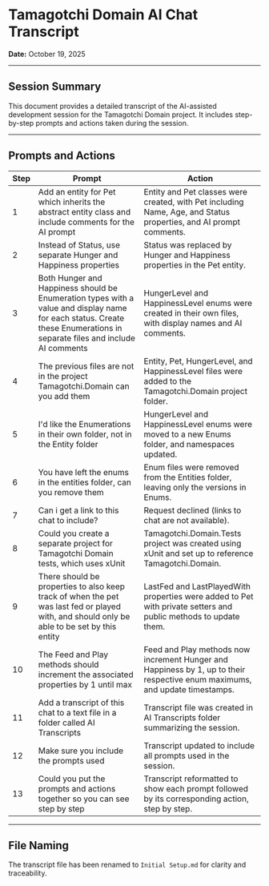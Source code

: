# Tamagotchi Domain AI Chat Transcript

**Date:** October 19, 2025

---

## Session Summary
This document provides a detailed transcript of the AI-assisted development session for the Tamagotchi Domain project. It includes step-by-step prompts and actions taken during the session.

---

## Prompts and Actions

| Step | Prompt | Action |
|------|--------|--------|
| 1 | Add an entity for Pet which inherits the abstract entity class and include comments for the AI prompt | Entity and Pet classes were created, with Pet including Name, Age, and Status properties, and AI prompt comments. |
| 2 | Instead of Status, use separate Hunger and Happiness properties | Status was replaced by Hunger and Happiness properties in the Pet entity. |
| 3 | Both Hunger and Happiness should be Enumeration types with a value and display name for each status. Create these Enumerations in separate files and include AI comments | HungerLevel and HappinessLevel enums were created in their own files, with display names and AI comments. |
| 4 | The previous files are not in the project Tamagotchi.Domain can you add them | Entity, Pet, HungerLevel, and HappinessLevel files were added to the Tamagotchi.Domain project folder. |
| 5 | I'd like the Enumerations in their own folder, not in the Entity folder | HungerLevel and HappinessLevel enums were moved to a new Enums folder, and namespaces updated. |
| 6 | You have left the enums in the entities folder, can you remove them | Enum files were removed from the Entities folder, leaving only the versions in Enums. |
| 7 | Can i get a link to this chat to include? | Request declined (links to chat are not available). |
| 8 | Could you create a separate project for Tamagotchi Domain tests, which uses xUnit | Tamagotchi.Domain.Tests project was created using xUnit and set up to reference Tamagotchi.Domain. |
| 9 | There should be properties to also keep track of when the pet was last fed or played with, and should only be able to be set by this entity | LastFed and LastPlayedWith properties were added to Pet with private setters and public methods to update them. |
| 10 | The Feed and Play methods should increment the associated properties by 1 until max | Feed and Play methods now increment Hunger and Happiness by 1, up to their respective enum maximums, and update timestamps. |
| 11 | Add a transcript of this chat to a text file in a folder called AI Transcripts | Transcript file was created in AI Transcripts folder summarizing the session. |
| 12 | Make sure you include the prompts used | Transcript updated to include all prompts used in the session. |
| 13 | Could you put the prompts and actions together so you can see step by step | Transcript reformatted to show each prompt followed by its corresponding action, step by step. |

---

## File Naming
The transcript file has been renamed to `Initial Setup.md` for clarity and traceability.

